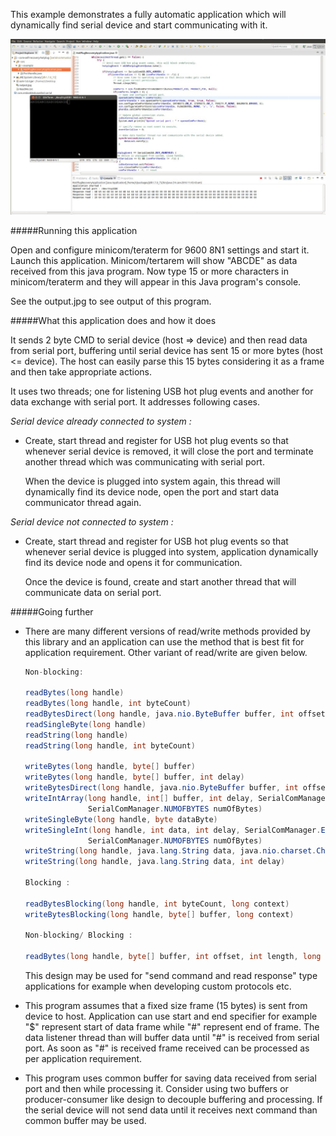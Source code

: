 This example demonstrates a fully automatic application which will dynamically find 
serial device and start communicating with it.

!["serial communication in java"](output.jpg?raw=true "serial communication in java")

#####Running this application
   
Open and configure minicom/teraterm for 9600 8N1 settings and start it. Launch this 
application. Minicom/tertarem will show "ABCDE" as data received from this java program.
Now type 15 or more characters in minicom/teraterm and they will appear in this Java
program's console. 
   
See the output.jpg to see output of this program.
   
#####What this application does and how it does

It sends 2 byte CMD to serial device (host => device) and then read data from serial port,
buffering until serial device has sent 15 or more bytes (host <= device). The host can 
easily parse this 15 bytes considering it as a frame and then take appropriate actions.

It uses two threads; one for listening USB hot plug events and another for data exchange 
with serial port. It addresses following cases.

*Serial device already connected to system :*

- Create, start thread and register for USB hot plug events so that whenever serial device 
is removed, it will close the port and terminate another thread which was communicating with 
serial port.
   
  When the device is plugged into system again, this thread will dynamically find its device 
  node, open the port and start data communicator thread again.
   
*Serial device not connected to system :*

- Create, start thread and register for USB hot plug events so that whenever serial device 
is plugged into system, application dynamically find its device node and opens it for communication.
   
  Once the device is found, create and start another thread that will communicate data on serial port.
     
#####Going further
   
- There are many different versions of read/write methods provided by this library and an 
application can use the method that is best fit for application requirement. Other variant 
of read/write are given below.

     ```java
     Non-blocking:
     
     readBytes(long handle)
     readBytes(long handle, int byteCount)
     readBytesDirect(long handle, java.nio.ByteBuffer buffer, int offset, int length)
     readSingleByte(long handle)
     readString(long handle)
     readString(long handle, int byteCount)
     
     writeBytes(long handle, byte[] buffer)
     writeBytes(long handle, byte[] buffer, int delay)
     writeBytesDirect(long handle, java.nio.ByteBuffer buffer, int offset, int length)
     writeIntArray(long handle, int[] buffer, int delay, SerialComManager.ENDIAN endianness, 
                   SerialComManager.NUMOFBYTES numOfBytes)
     writeSingleByte(long handle, byte dataByte)
     writeSingleInt(long handle, int data, int delay, SerialComManager.ENDIAN endianness, 
                   SerialComManager.NUMOFBYTES numOfBytes)
     writeString(long handle, java.lang.String data, java.nio.charset.Charset charset, int delay)
     writeString(long handle, java.lang.String data, int delay)
     
     Blocking :
     
     readBytesBlocking(long handle, int byteCount, long context)
     writeBytesBlocking(long handle, byte[] buffer, long context)
     
     Non-blocking/ Blocking :
     
     readBytes(long handle, byte[] buffer, int offset, int length, long context)
     ```
 	
  This design may be used for "send command and read response" type applications for example when 
  developing custom protocols etc.
     
- This program assumes that a fixed size frame (15 bytes) is sent from device to host. Application
can use start and end specifier for example "$" represent start of data frame while "#" represent
end of frame. The data listener thread than will buffer data until "#" is received from serial 
port. As soon as "#" is received frame received can be processed as per application requirement.
    
- This program uses common buffer for saving data received from serial port and then while processing
it. Consider using two buffers or producer-consumer like design to decouple buffering and processing.
If the serial device will not send data until it receives next command than common buffer may be used.
    

